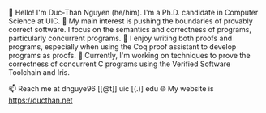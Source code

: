 👋 Hello! I'm Duc-Than Nguyen (he/him). I'm a Ph.D. candidate in Computer Science at UIC.
🔬 My main interest is pushing the boundaries of provably correct software. I focus on the semantics and correctness of programs, particularly concurrent programs.
👀 I enjoy writing both proofs and programs, especially when using the Coq proof assistant to develop programs as proofs.
💞️ Currently, I'm working on techniques to prove the correctness of concurrent C programs using the Verified Software Toolchain and Iris.

📫 Reach me at dnguye96 [[@t]] uic [(.)] edu
🌐 My website is https://ducthan.net
